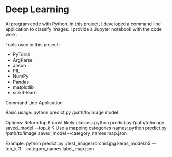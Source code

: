 # Deep Learning

AI program code with Python. In this project, I developed a command line application to classify images.
I provide a Jupyter notebook with the code work.

Tools used in this project:

- PyTorch
- ArgParse
- Jason
- PIL
- NumPy
- Pandas
- matplotlib
- scikit-learn 


Command Line Application

Basic usage: python predict.py /path/to/image model

Options:
Return top K most likely classes: python predict.py /path/to/image saved_model --top_k K
Use a mapping categories names: python predict.py /path/to/image saved_model --category_names map.json

Example:
python predict.py ./test_images/orchid.jpg keras_model.h5 --top_k 3 --category_names label_map.json
